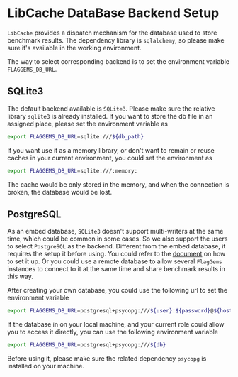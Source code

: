 # LibCache DataBase Backend Setup

`LibCache` provides a dispatch mechanism for the database used to store benchmark results. The dependency library is `sqlalchemy`, so please make sure it's available in the working environment.

The way to select corresponding backend is to set the environment variable `FLAGGEMS_DB_URL`.

## SQLite3

The default backend available is `SQLite3`. Please make sure the relative library `sqlite3` is already installed. If you want to store the db file in an assigned place, please set the environment variable as
```bash
export FLAGGEMS_DB_URL=sqlite:///${db_path}
```
If you want use it as a memory library, or don't want to remain or reuse caches in your current environment, you could set the environment as
```bash
export FLAGGEMS_DB_URL=sqlite:///:memory:
```
The cache would be only stored in the memory, and when the connection is broken, the database would be lost.

## PostgreSQL

As an embed database, `SQLite3` doesn't support multi-writers at the same time, which could be common in some cases. So we also support the users to select `PostgreSQL` as the backend. Different from the embed database, it requires the setup it before using. You could refer to the [document](https://documentation.ubuntu.com/server/how-to/databases/install-postgresql/) on how to set it up. Or you could use a remote database to allow several `FlagGems` instances to connect to it at the same time and share benchmark results in this way.

After creating your own database, you could use the following url to set the environment variable
```bash
export FLAGGEMS_DB_URL=postgresql+psycopg:///${user}:${password}@${host}:${port}/${db}
```
If the database in on your local machine, and your current role could allow you to access it directly, you can use the following environment variable
```bash
export FLAGGEMS_DB_URL=postgresql+psycopg:///${db}
```

Before using it, please make sure the related dependency `psycopg` is installed on your machine.
